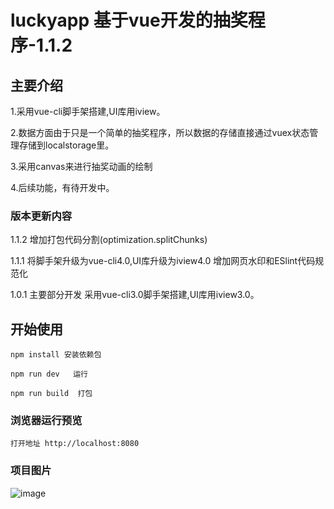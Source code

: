 # luckyapp 基于vue开发的抽奖程序-1.1.2

## 主要介绍

1.采用vue-cli脚手架搭建,UI库用iview。

2.数据方面由于只是一个简单的抽奖程序，所以数据的存储直接通过vuex状态管理存储到localstorage里。

3.采用canvas来进行抽奖动画的绘制

4.后续功能，有待开发中。

### 版本更新内容

1.1.2 增加打包代码分割(optimization.splitChunks)

1.1.1 将脚手架升级为vue-cli4.0,UI库升级为iview4.0 增加网页水印和ESlint代码规范化

1.0.1 主要部分开发 采用vue-cli3.0脚手架搭建,UI库用iview3.0。


## 开始使用

```
npm install 安装依赖包
```

```
npm run dev   运行
```

```
npm run build  打包
```

### 浏览器运行预览

    打开地址 http://localhost:8080

### 项目图片

![image](https://s2.ax1x.com/2019/08/14/miYP5n.png)